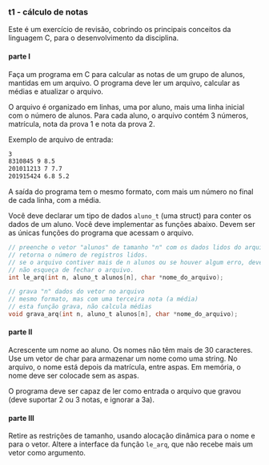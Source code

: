 ### t1 - cálculo de notas

Este é um exercício de revisão, cobrindo os principais conceitos da linguagem C, para o desenvolvimento da disciplina.

#### parte I

Faça um programa em C para calcular as notas de um grupo de alunos, mantidas em um arquivo.
O programa deve ler um arquivo, calcular as médias e atualizar o arquivo.

O arquivo é organizado em linhas, uma por aluno, mais uma linha inicial com o número de alunos.
Para cada aluno, o arquivo contém 3 números, matrícula, nota da prova 1 e nota da prova 2.

Exemplo de arquivo de entrada:
```txt
3
8310845 9 8.5
201011213 7 7.7
201915424 6.8 5.2
```

A saída do programa tem o mesmo formato, com mais um número no final de cada linha, com a média.

Você deve declarar um tipo de dados `aluno_t` (uma struct) para conter os dados de um aluno.
Você deve implementar as funções abaixo. Devem ser as únicas funções do programa que acessam o arquivo.
```c
// preenche o vetor "alunos" de tamanho "n" com os dados lidos do arquivo chamado "nome_do_arquivo".
// retorna o número de registros lidos.
// se o arquivo contiver mais de n alunos ou se houver algum erro, deve ser retornado -1.
// não esqueça de fechar o arquivo.
int le_arq(int n, aluno_t alunos[n], char *nome_do_arquivo);

// grava "n" dados do vetor no arquivo
// mesmo formato, mas com uma terceira nota (a média)
// esta função grava, não calcula médias
void grava_arq(int n, aluno_t alunos[n], char *nome_do_arquivo);
```

#### parte II

Acrescente um nome ao aluno.
Os nomes não têm mais de 30 caracteres.
Use um vetor de char para armazenar um nome como uma string.
No arquivo, o nome está depois da matrícula, entre aspas.
Em memória, o nome deve ser colocade sem as aspas.

O programa deve ser capaz de ler como entrada o arquivo que gravou (deve suportar 2 ou 3 notas, e ignorar a 3a).

#### parte III

Retire as restrições de tamanho, usando alocação dinâmica para o nome e para o vetor.
Altere a interface da função `le_arq`, que não recebe mais um vetor como argumento.
